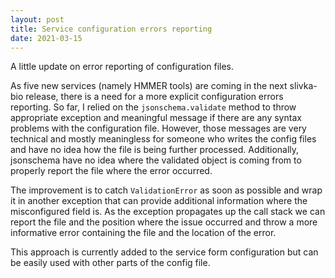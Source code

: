 ```yaml
---
layout: post
title: Service configuration errors reporting
date: 2021-03-15
---
```


A little update on error reporting of configuration files.

As five new services (namely HMMER tools) are coming in the next
slivka-bio release, there is a need for a more explicit configuration
errors reporting. So far, I relied on the ``jsonschema.validate``
method to throw appropriate exception and meaningful message
if there are any syntax problems with the configuration file.
However, those messages are very technical and mostly meaningless
for someone who writes the config files and have no idea how the
file is being further processed. Additionally, jsonschema have no
idea where the validated object is coming from to properly report
the file where the error occurred.

The improvement is to catch ``ValidationError`` as soon as possible
and wrap it in another exception that can provide additional
information where the misconfigured field is. As the exception
propagates up the call stack we can report the file and the position
where the issue occurred and throw a more informative error
containing the file and the location of the error.

This approach is currently added to the service form configuration
but can be easily used with other parts of the config file.

